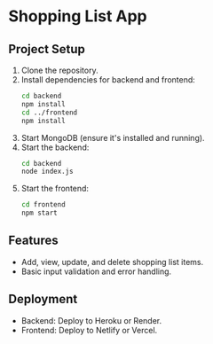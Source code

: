 # Shopping List App

## Project Setup
1. Clone the repository.
2. Install dependencies for backend and frontend:
   ```bash
   cd backend
   npm install
   cd ../frontend
   npm install
   ```
3. Start MongoDB (ensure it's installed and running).
4. Start the backend:
   ```bash
   cd backend
   node index.js
   ```
5. Start the frontend:
   ```bash
   cd frontend
   npm start
   ```

## Features
- Add, view, update, and delete shopping list items.
- Basic input validation and error handling.

## Deployment
- Backend: Deploy to Heroku or Render.
- Frontend: Deploy to Netlify or Vercel.